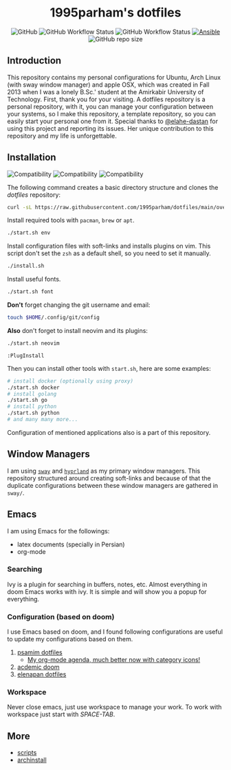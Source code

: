 <h1 align="center">1995parham's dotfiles</h1>

<p align="center">
     <img alt="GitHub" src="https://img.shields.io/github/license/1995parham/dotfiles?logo=gnu&style=for-the-badge">
     <img alt="GitHub Workflow Status" src="https://img.shields.io/github/actions/workflow/status/1995parham/dotfiles/install.yaml?logo=github&style=for-the-badge&label=install">
     <img alt="GitHub Workflow Status" src="https://img.shields.io/github/actions/workflow/status/1995parham/dotfiles/sh-lint.yaml?label=lint&logo=github&style=for-the-badge">
     <a href="https://github.com/1995parham-me/ansible-role">
          <img alt="Ansible" src="https://img.shields.io/badge/ansible-ready-black?logo=ansible&style=for-the-badge">
     </a>
     <img alt="GitHub repo size" src="https://img.shields.io/github/repo-size/1995parham/dotfiles?style=for-the-badge">
</p>

## Introduction

This repository contains my personal configurations for Ubuntu, Arch Linux (with sway window manager) and apple OSX,
which was created in Fall 2013 when I was a lonely B.Sc.' student at the Amirkabir University of Technology.
First, thank you for your visiting. A dotfiles repository is a personal repository, with it,
you can manage your configuration between your systems, so I make this repository, a template repository, so you can easily start your personal one from it.
Special thanks to [@elahe-dastan](https://github.com/elahe-dastan) for using this project and reporting its issues. Her unique contribution to this repository and my life is unforgettable.

## Installation

![Compatibility](https://img.shields.io/badge/works%20on-macos-white?logo=macos&style=for-the-badge)
![Compatibility](https://img.shields.io/badge/works%20on-ubuntu-orange?logo=ubuntu&style=for-the-badge)
![Compatibility](https://img.shields.io/badge/works%20on-arch-blue?logo=archlinux&style=for-the-badge)

The following command creates a basic directory structure and clones the _dotfiles_ repository:

```bash
curl -sL https://raw.githubusercontent.com/1995parham/dotfiles/main/over-the-air-installation.sh | bash
```

Install required tools with `pacman`, `brew` or `apt`.

```bash
./start.sh env
```

Install configuration files with soft-links and installs plugins on vim.
This script don't set the `zsh` as a default shell, so you need to set it manually.

```bash
./install.sh
```

Install useful fonts.

```bash
./start.sh font
```

**Don't** forget changing the git username and email:

```bash
touch $HOME/.config/git/config
```

**Also** don't forget to install neovim and its plugins:

```bash
./start.sh neovim
```

```vim
:PlugInstall
```

Then you can install other tools with `start.sh`, here are some examples:

```bash
# install docker (optionally using proxy)
./start.sh docker
# install golang
./start.sh go
# install python
./start.sh python
# and many many more...
```

Configuration of mentioned applications also is a part of this repository.

## Window Managers

I am using [`sway`](https://github.com/swaywm/) and [`hyprland`](https://github.com/hyprwm) as my primary window managers. This repository
structured around creating soft-links and because of that the duplicate configurations
between these window managers are gathered in `sway/`.

## Emacs

I am using Emacs for the followings:

- latex documents (specially in Persian)
- org-mode

### Searching

Ivy is a plugin for searching in buffers, notes, etc.
Almost everything in doom Emacs works with ivy. It is simple and will show you a popup for everything.

### Configuration (based on doom)

I use Emacs based on doom, and I found following configurations are useful to update my configurations based on them.

1. [psamim dotfiles](https://github.com/github/psamim/dotfiles)
   - [My org-mode agenda, much better now with category icons!](https://www.reddit.com/r/emacs/comments/hnf3cw/my_orgmode_agenda_much_better_now_with_category/?utm_source=share&utm_medium=web2x&context=3)
2. [acdemic doom](https://github.com/sunnyhasija/Academic-Doom-Emacs-Config)
3. [elenapan dotfiles](https://github.com/elenapan/dotfiles)

### Workspace

Never close emacs, just use workspace to manage your work.
To work with workspace just start with _SPACE-TAB_.

## More

- [scripts](./docs/scripts.md)
- [archinstall](./archinstall/README.md)
